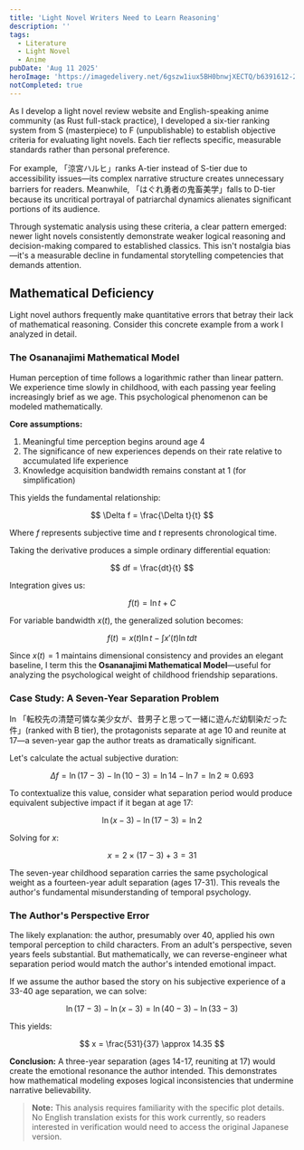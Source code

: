 ```yaml
---
title: 'Light Novel Writers Need to Learn Reasoning'
description: ''
tags: 
  - Literature
  - Light Novel
  - Anime
pubDate: 'Aug 11 2025'
heroImage: 'https://imagedelivery.net/6gszw1iux5BH0bnwjXECTQ/b6391612-24f0-45c1-0cfa-599dc4b01800/small'
notCompleted: true
---
```


<link href="https://cdn.jsdelivr.net/npm/katex@0.16.8/dist/katex.min.css" rel="stylesheet">

As I develop a light novel review website and English-speaking anime community (as Rust full-stack practice), I developed a six-tier ranking system from S (masterpiece) to F (unpublishable) to establish objective criteria for evaluating light novels. Each tier reflects specific, measurable standards rather than personal preference.

For example, 「涼宮ハルヒ」ranks A-tier instead of S-tier due to accessibility issues—its complex narrative structure creates unnecessary barriers for readers. Meanwhile, 「はぐれ勇者の鬼畜美学」falls to D-tier because its uncritical portrayal of patriarchal dynamics alienates significant portions of its audience.

Through systematic analysis using these criteria, a clear pattern emerged: newer light novels consistently demonstrate weaker logical reasoning and decision-making compared to established classics. This isn't nostalgia bias—it's a measurable decline in fundamental storytelling competencies that demands attention.

## Mathematical Deficiency

Light novel authors frequently make quantitative errors that betray their lack of mathematical reasoning. Consider this concrete example from a work I analyzed in detail.

### The Osananajimi Mathematical Model

Human perception of time follows a logarithmic rather than linear pattern. We experience time slowly in childhood, with each passing year feeling increasingly brief as we age. This psychological phenomenon can be modeled mathematically.

**Core assumptions:**

1. Meaningful time perception begins around age 4
2. The significance of new experiences depends on their rate relative to accumulated life experience
3. Knowledge acquisition bandwidth remains constant at 1 (for simplification)

This yields the fundamental relationship:

$$
\Delta f = \frac{\Delta t}{t}
$$

Where $f$ represents subjective time and $t$ represents chronological time.

Taking the derivative produces a simple ordinary differential equation:

$$
df = \frac{dt}{t}
$$

Integration gives us:

$$
f(t) = \ln t + C
$$

For variable bandwidth $x(t)$, the generalized solution becomes:

$$
f(t) = x(t) \ln t - \int x'(t) \ln t dt
$$

Since $x(t) = 1$ maintains dimensional consistency and provides an elegant baseline, I term this the **Osananajimi Mathematical Model**—useful for analyzing the psychological weight of childhood friendship separations.

### Case Study: A Seven-Year Separation Problem

In 「転校先の清楚可憐な美少女が、昔男子と思って一緒に遊んだ幼馴染だった件」(ranked with B tier), the protagonists separate at age 10 and reunite at 17—a seven-year gap the author treats as dramatically significant.

Let's calculate the actual subjective duration:

$$
\Delta f = \ln (17 - 3) - \ln (10 - 3) = \ln 14 - \ln 7 = \ln 2 \approx 0.693
$$

To contextualize this value, consider what separation period would produce equivalent subjective impact if it began at age 17:

$$
\ln(x-3) - \ln(17-3) = \ln 2
$$

Solving for $x$:

$$
x = 2 \times (17 - 3) + 3 = 31
$$

The seven-year childhood separation carries the same psychological weight as a fourteen-year adult separation (ages 17-31). This reveals the author's fundamental misunderstanding of temporal psychology.

### The Author's Perspective Error

The likely explanation: the author, presumably over 40, applied his own temporal perception to child characters. From an adult's perspective, seven years feels substantial. But mathematically, we can reverse-engineer what separation period would match the author's intended emotional impact.

If we assume the author based the story on his subjective experience of a 33-40 age separation, we can solve:

$$
\ln (17 - 3) - \ln(x - 3) = \ln(40 - 3) - \ln(33 - 3)
$$

This yields:

$$
x = \frac{531}{37} \approx 14.35
$$

**Conclusion:** A three-year separation (ages 14-17, reuniting at 17) would create the emotional resonance the author intended. This demonstrates how mathematical modeling exposes logical inconsistencies that undermine narrative believability.

> **Note:** This analysis requires familiarity with the specific plot details. No English translation exists for this work currently, so readers interested in verification would need to access the original Japanese version.

